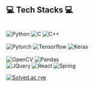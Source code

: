 ## 💻 Tech Stacks 💻
    
<br/>
<img alt="Python" src ="https://img.shields.io/badge/Python-3776AB.svg?&style=flat-square&logo=Python&logoColor=white"/> <img alt="C" src ="https://img.shields.io/badge/C-A8B9CC.svg?&style=flat-square&logo=C&logoColor=white"/> <img alt="C++" src ="https://img.shields.io/badge/C++-00599C.svg?&style=flat-square&logo=C%2B%2B&logoColor=white"/>  
</br>

<br/>
<img alt="Pytorch" src ="https://img.shields.io/badge/Pytorch-EE4C2C.svg?&style=flat-square&logo=Pytorch&logoColor=white"/> <img alt="Tensorflow" src ="https://img.shields.io/badge/Tensorflow-FF6F00.svg?&style=flat-square&logo=Tensorflow&logoColor=white"/> <img alt="Keras" src ="https://img.shields.io/badge/Keras-D00000.svg?&style=flat-square&logo=Keras&logoColor=white"/>
</br>

<br/>
<img alt="OpenCV" src ="https://img.shields.io/badge/OpenCV-5C3EE8.svg?&style=flat-square&logo=OpenCV&logoColor=white"/>  <img alt="Pandas" src ="https://img.shields.io/badge/Pandas-150458.svg?&style=flat-square&logo=Pandas&logoColor=white"/> <br/> <img alt="JQuery" src ="https://img.shields.io/badge/JQuery-0769AD .svg?&style=flat-square&logo=JQuery&logoColor=white"/> <img alt="React" src ="https://img.shields.io/badge/React-61DAFB.svg?&style=flat-square&logo=React&logoColor=white"/> <img alt="Spring" src ="https://img.shields.io/badge/Spring-6DB33F.svg?&style=for-the-badge&logo=Spring&logoColor=white"/> 
<br/>

[![Solved.ac rye](http://mazassumnida.wtf/api/v2/generate_badge?boj={handle})](https://solved.ac/{rye})
